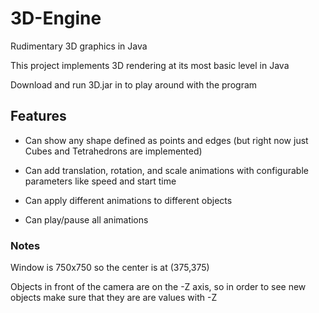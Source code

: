 # 3D-Engine
Rudimentary 3D graphics in Java

This project implements 3D rendering at its most basic level in Java

Download and run 3D.jar in to play around with the program

## Features

* Can show any shape defined as points and edges (but right now just Cubes and Tetrahedrons are implemented)

* Can add translation, rotation, and scale animations with configurable parameters like speed and start time

* Can apply different animations to different objects 

* Can play/pause all animations

### Notes

Window is 750x750 so the center is at (375,375)

Objects in front of the camera are on the -Z axis, so in order to see new objects make sure that they are are values with -Z

